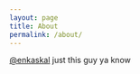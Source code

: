 ```yaml
---
layout: page
title: About
permalink: /about/
---
```


[@enkaskal](http://twitter.com/enkaskal) just this guy ya know
